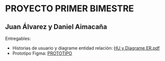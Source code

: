 # PROYECTO PRIMER BIMESTRE
## Juan Álvarez y Daniel Aimacaña

Entregables:
- Historias de usuario y diagrame entidad relación: <a href="./HU y Diagrame ER.pdf">HU y Diagrame ER.pdf</a>
- Prototipo Figma: <a target="_blank" href="https://www.figma.com/file/2Xcv1mdR1lRtzWQAK2cLoo/Sistema-Grupos-Investigaci%C3%B3n?node-id=0%3A1&t=4NtwtgkKiYLazz34-1">PROTOTIPO</a>